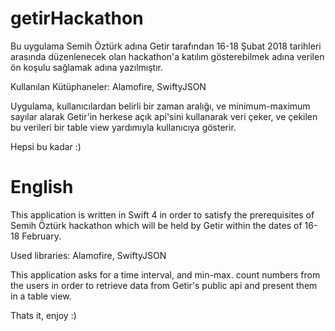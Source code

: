 # getirHackathon

Bu uygulama Semih Öztürk adına Getir tarafından 16-18 Şubat 2018 tarihleri arasında düzenlenecek olan hackathon'a katılım gösterebilmek adına verilen ön koşulu sağlamak adına yazılmıştır.

Kullanılan Kütüphaneler: Alamofire, SwiftyJSON

Uygulama, kullanıcılardan belirli bir zaman aralığı, ve minimum-maximum sayılar alarak Getir'in herkese açık api'sini kullanarak veri çeker, ve çekilen bu verileri bir table view yardımıyla kullanıcıya gösterir.

Hepsi bu kadar :)

# English

This application is written in Swift 4 in order to satisfy the prerequisites of Semih Öztürk hackathon which will be held by Getir within the dates of 16-18 February.

Used libraries: Alamofire, SwiftyJSON

This application asks for a time interval, and min-max. count numbers from the users in order to retrieve data from Getir's public api and present them in a table view.

Thats it, enjoy :)
